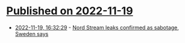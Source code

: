 # [Published on 2022-11-19](index.md)

* [2022-11-19, 16:32:29](https://news.ycombinator.com/item?id=33671612) - [Nord Stream leaks confirmed as sabotage, Sweden says](https://www.reuters.com/world/europe/traces-explosives-found-nord-stream-pipelines-sweden-says-2022-11-18/)

